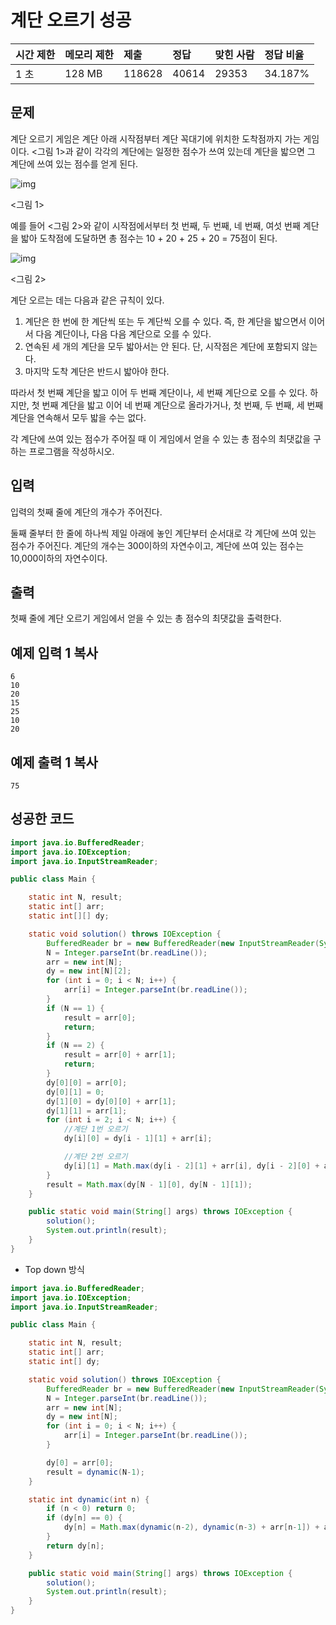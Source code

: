 # 계단 오르기 성공

| 시간 제한 | 메모리 제한 | 제출   | 정답  | 맞힌 사람 | 정답 비율 |
| :-------- | :---------- | :----- | :---- | :-------- | :-------- |
| 1 초      | 128 MB      | 118628 | 40614 | 29353     | 34.187%   |

## 문제

계단 오르기 게임은 계단 아래 시작점부터 계단 꼭대기에 위치한 도착점까지 가는 게임이다. <그림 1>과 같이 각각의 계단에는 일정한 점수가 쓰여 있는데 계단을 밟으면 그 계단에 쓰여 있는 점수를 얻게 된다.

![img](https://upload.acmicpc.net/7177ea45-aa8d-4724-b256-7b84832c9b97/-/preview/)

<그림 1>

예를 들어 <그림 2>와 같이 시작점에서부터 첫 번째, 두 번째, 네 번째, 여섯 번째 계단을 밟아 도착점에 도달하면 총 점수는 10 + 20 + 25 + 20 = 75점이 된다.

![img](https://upload.acmicpc.net/f00b6121-1c25-492e-9bc0-d96377c586b0/-/preview/)

<그림 2>

계단 오르는 데는 다음과 같은 규칙이 있다.

1. 계단은 한 번에 한 계단씩 또는 두 계단씩 오를 수 있다. 즉, 한 계단을 밟으면서 이어서 다음 계단이나, 다음 다음 계단으로 오를 수 있다.
2. 연속된 세 개의 계단을 모두 밟아서는 안 된다. 단, 시작점은 계단에 포함되지 않는다.
3. 마지막 도착 계단은 반드시 밟아야 한다.

따라서 첫 번째 계단을 밟고 이어 두 번째 계단이나, 세 번째 계단으로 오를 수 있다. 하지만, 첫 번째 계단을 밟고 이어 네 번째 계단으로 올라가거나, 첫 번째, 두 번째, 세 번째 계단을 연속해서 모두 밟을 수는 없다.

각 계단에 쓰여 있는 점수가 주어질 때 이 게임에서 얻을 수 있는 총 점수의 최댓값을 구하는 프로그램을 작성하시오.

## 입력

입력의 첫째 줄에 계단의 개수가 주어진다.

둘째 줄부터 한 줄에 하나씩 제일 아래에 놓인 계단부터 순서대로 각 계단에 쓰여 있는 점수가 주어진다. 계단의 개수는 300이하의 자연수이고, 계단에 쓰여 있는 점수는 10,000이하의 자연수이다.

## 출력

첫째 줄에 계단 오르기 게임에서 얻을 수 있는 총 점수의 최댓값을 출력한다.

## 예제 입력 1 복사

```
6
10
20
15
25
10
20
```

## 예제 출력 1 복사

```
75
```



## 성공한 코드

~~~java
import java.io.BufferedReader;
import java.io.IOException;
import java.io.InputStreamReader;

public class Main {

    static int N, result;
    static int[] arr;
    static int[][] dy;

    static void solution() throws IOException {
        BufferedReader br = new BufferedReader(new InputStreamReader(System.in));
        N = Integer.parseInt(br.readLine());
        arr = new int[N];
        dy = new int[N][2];
        for (int i = 0; i < N; i++) {
            arr[i] = Integer.parseInt(br.readLine());
        }
        if (N == 1) {
            result = arr[0];
            return;
        }
        if (N == 2) {
            result = arr[0] + arr[1];
            return;
        }
        dy[0][0] = arr[0];
        dy[0][1] = 0;
        dy[1][0] = dy[0][0] + arr[1];
        dy[1][1] = arr[1];
        for (int i = 2; i < N; i++) {
            //계단 1번 오르기
            dy[i][0] = dy[i - 1][1] + arr[i];

            //계단 2번 오르기
            dy[i][1] = Math.max(dy[i - 2][1] + arr[i], dy[i - 2][0] + arr[i]);
        }
        result = Math.max(dy[N - 1][0], dy[N - 1][1]);
    }

    public static void main(String[] args) throws IOException {
        solution();
        System.out.println(result);
    }
}
~~~



* Top down 방식

~~~java
import java.io.BufferedReader;
import java.io.IOException;
import java.io.InputStreamReader;

public class Main {

    static int N, result;
    static int[] arr;
    static int[] dy;

    static void solution() throws IOException {
        BufferedReader br = new BufferedReader(new InputStreamReader(System.in));
        N = Integer.parseInt(br.readLine());
        arr = new int[N];
        dy = new int[N];
        for (int i = 0; i < N; i++) {
            arr[i] = Integer.parseInt(br.readLine());
        }

        dy[0] = arr[0];
        result = dynamic(N-1);
    }

    static int dynamic(int n) {
        if (n < 0) return 0;
        if (dy[n] == 0) {
            dy[n] = Math.max(dynamic(n-2), dynamic(n-3) + arr[n-1]) + arr[n];
        }
        return dy[n];
    }

    public static void main(String[] args) throws IOException {
        solution();
        System.out.println(result);
    }
}
~~~

